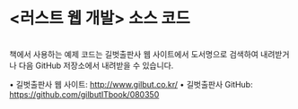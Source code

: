 # <러스트 웹 개발> 소스 코드
</br>
책에서 사용하는 예제 코드는 길벗출판사 웹 사이트에서 도서명으로 검색하여 내려받거나 다음 GitHub 저장소에서 내려받을 수 있습니다.

• 길벗출판사 웹 사이트: http://www.gilbut.co.kr/
• 길벗출판사 GitHub: https://github.com/gilbutITbook/080350
